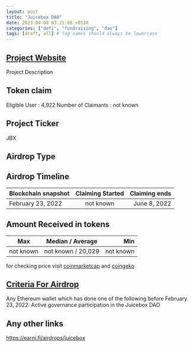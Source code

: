 ```yaml
---
layout: post
title: "Juicebox DAO"
date: 2023-04-08 03:21:08 +0530
categories: ["defi", "fundraising", "dao"]
tags: [draft, all] # Tag names should always be lowercase
---
```


## [Project Website](https://juicebox.money/)

Project Description

## Token claim

Eligible User : 4,922
Number of Claimants : not known

## Project Ticker

JBX

## Airdrop Type

## Airdrop Timeline

| Blockchain snapshot | Claiming Started | Claiming ends |
| ------------------- | :--------------: | ------------: |
| February 23, 2022   |    not known     |  June 8, 2022 |

## Amount Received in tokens

| Max       |  Median / Average  |       Min |
| --------- | :----------------: | --------: |
| not known | not known / 20,029 | not known |

for checking price visit [coinmarketcap](https://coinmarketcap.com/currencies/) and [coingeko](https://www.coingecko.com/en/coins/)

## [Criteria For Airdrop](link)

Any Ethereum wallet which has done one of the following before February 23, 2022:
Active governance participation in the Juicebox DAO

## Any other links

<https://earni.fi/airdrops/juicebox>
